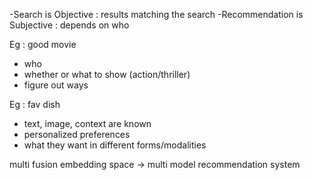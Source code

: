 -Search is Objective : results matching the search
-Recommendation is Subjective : depends on who

Eg : good movie
- who
- whether or what to show (action/thriller)
- figure out ways

Eg : fav dish
- text, image, context are known
- personalized preferences 
- what they want in different forms/modalities

multi fusion embedding space -> multi model recommendation system



